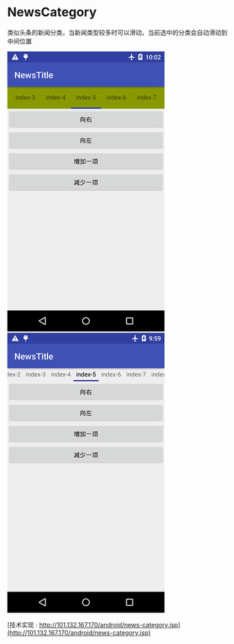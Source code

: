 # NewsCategory
类似头条的新闻分类，当新闻类型较多时可以滑动，当前选中的分类会自动滑动到中间位置

![image](https://github.com/chenguogit/NewsCategory/blob/master/NewsTitle/news-title.jpg)
![image](https://github.com/chenguogit/NewsCategory/blob/master/NewsTitle/news-title2.jpg)

[技术实现 : http://101.132.167.170/android/news-category.jsp](http://101.132.167.170/android/news-category.jsp)
